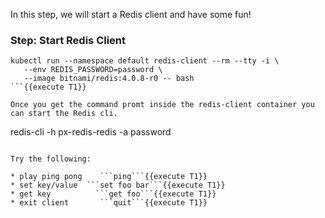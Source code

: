 In this step, we will start a Redis client and have some fun!

### Step: Start Redis Client

 ```
 kubectl run --namespace default redis-client --rm --tty -i \
    --env REDIS_PASSWORD=password \
    --image bitnami/redis:4.0.8-r0 -- bash
```{{execute T1}}

 Once you get the command promt inside the redis-client container you can start the Redis cli.

 ```
 redis-cli -h px-redis-redis -a password
 ```{{execute T1}}

Try the following:

* play ping pong    ```ping```{{execute T1}}
* set key/value  ```set foo bar```{{execute T1}}
* get key          ```get foo```{{execute T1}}
* exit client       ```quit```{{execute T1}}
